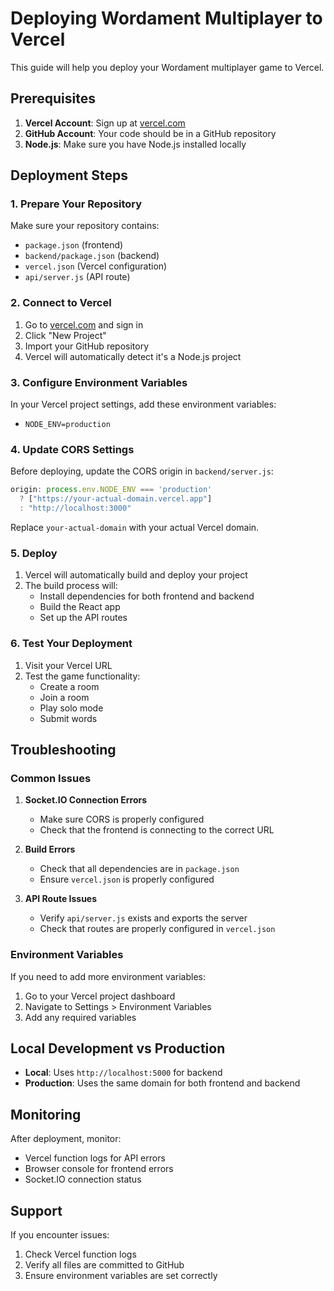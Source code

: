 # Deploying Wordament Multiplayer to Vercel

This guide will help you deploy your Wordament multiplayer game to Vercel.

## Prerequisites

1. **Vercel Account**: Sign up at [vercel.com](https://vercel.com)
2. **GitHub Account**: Your code should be in a GitHub repository
3. **Node.js**: Make sure you have Node.js installed locally

## Deployment Steps

### 1. Prepare Your Repository

Make sure your repository contains:
- `package.json` (frontend)
- `backend/package.json` (backend)
- `vercel.json` (Vercel configuration)
- `api/server.js` (API route)

### 2. Connect to Vercel

1. Go to [vercel.com](https://vercel.com) and sign in
2. Click "New Project"
3. Import your GitHub repository
4. Vercel will automatically detect it's a Node.js project

### 3. Configure Environment Variables

In your Vercel project settings, add these environment variables:
- `NODE_ENV=production`

### 4. Update CORS Settings

Before deploying, update the CORS origin in `backend/server.js`:
```javascript
origin: process.env.NODE_ENV === 'production' 
  ? ["https://your-actual-domain.vercel.app"] 
  : "http://localhost:3000"
```

Replace `your-actual-domain` with your actual Vercel domain.

### 5. Deploy

1. Vercel will automatically build and deploy your project
2. The build process will:
   - Install dependencies for both frontend and backend
   - Build the React app
   - Set up the API routes

### 6. Test Your Deployment

1. Visit your Vercel URL
2. Test the game functionality:
   - Create a room
   - Join a room
   - Play solo mode
   - Submit words

## Troubleshooting

### Common Issues

1. **Socket.IO Connection Errors**
   - Make sure CORS is properly configured
   - Check that the frontend is connecting to the correct URL

2. **Build Errors**
   - Check that all dependencies are in `package.json`
   - Ensure `vercel.json` is properly configured

3. **API Route Issues**
   - Verify `api/server.js` exists and exports the server
   - Check that routes are properly configured in `vercel.json`

### Environment Variables

If you need to add more environment variables:
1. Go to your Vercel project dashboard
2. Navigate to Settings > Environment Variables
3. Add any required variables

## Local Development vs Production

- **Local**: Uses `http://localhost:5000` for backend
- **Production**: Uses the same domain for both frontend and backend

## Monitoring

After deployment, monitor:
- Vercel function logs for API errors
- Browser console for frontend errors
- Socket.IO connection status

## Support

If you encounter issues:
1. Check Vercel function logs
2. Verify all files are committed to GitHub
3. Ensure environment variables are set correctly 
